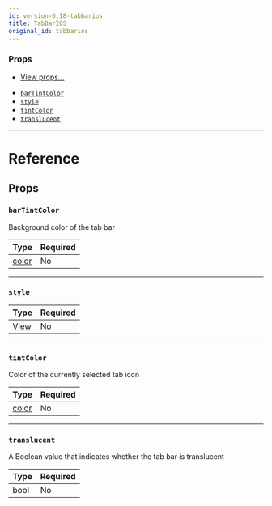 ```yaml
---
id: version-0.18-tabbarios
title: TabBarIOS
original_id: tabbarios
---
```

### Props

* [View props...](view.md#props)
- [`barTintColor`](tabbarios.md#bartintcolor)
- [`style`](tabbarios.md#style)
- [`tintColor`](tabbarios.md#tintcolor)
- [`translucent`](tabbarios.md#translucent)






---

# Reference

## Props

### `barTintColor`

Background color of the tab bar

| Type | Required |
| - | - |
| [color](colors.md) | No |




---

### `style`



| Type | Required |
| - | - |
| [View](view.md#style) | No |




---

### `tintColor`

Color of the currently selected tab icon

| Type | Required |
| - | - |
| [color](colors.md) | No |




---

### `translucent`

A Boolean value that indicates whether the tab bar is translucent

| Type | Required |
| - | - |
| bool | No |






